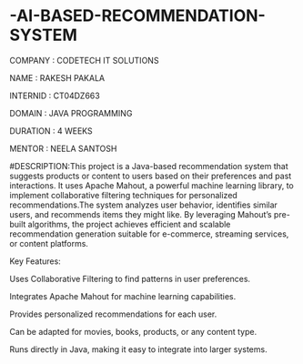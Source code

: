 # -AI-BASED-RECOMMENDATION-SYSTEM

COMPANY : CODETECH IT SOLUTIONS

NAME : RAKESH PAKALA

INTERNID : CT04DZ663

DOMAIN : JAVA PROGRAMMING

DURATION : 4 WEEKS

MENTOR : NEELA SANTOSH

#DESCRIPTION:This project is a Java-based recommendation system that suggests products or content to users based on their preferences and past interactions. It uses Apache Mahout, a powerful machine learning library, to implement collaborative filtering techniques for personalized recommendations.The system analyzes user behavior, identifies similar users, and recommends items they might like. By leveraging Mahout’s pre-built algorithms, the project achieves efficient and scalable recommendation generation suitable for e-commerce, streaming services, or content platforms.

Key Features:

Uses Collaborative Filtering to find patterns in user preferences.

Integrates Apache Mahout for machine learning capabilities.

Provides personalized recommendations for each user.

Can be adapted for movies, books, products, or any content type.

Runs directly in Java, making it easy to integrate into larger systems.

